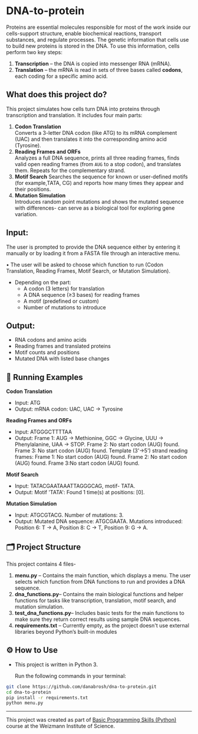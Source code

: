 # DNA-to-protein


Proteins are essential molecules responsible for most of the work inside our cells-support structure, enable biochemical reactions, transport substances, and regulate processes.
The genetic information that cells use to build new proteins is stored in the DNA.
To use this information, cells perform two key steps: 
1. **Transcription** – the DNA is copied into messenger RNA (mRNA).
2. **Translation** – the mRNA is read in sets of three bases called **codons**, each coding for a specific amino acid.
   
## What does this project do? 

This project simulates how cells turn DNA into proteins through transcription and translation. It includes four main parts:

1. **Codon Translation**  
   Converts a 3-letter DNA codon (like ATG) to its mRNA complement (UAC) and then translates it into the corresponding amino acid (Tyrosine).
2. **Reading Frames and ORFs**  
   Analyzes a full DNA sequence, prints all three reading frames, finds valid open reading frames (from `AUG` to a stop codon), and translates them. Repeats for the complementary strand.
3. **Motif Search**
   Searches the sequence for known or user-defined motifs (for example,TATA, CG) and reports how many times they appear and their positions.
4. **Mutation Simulation**  
   Introduces random point mutations and shows the mutated sequence with differences- can serve as a biological tool for exploring gene variation.
## Input:
 The user is prompted to provide the DNA sequence either by entering it manually or by loading it from a FASTA file through an interactive menu.
 
 • The user will be asked to choose which function to run (Codon Translation, Reading Frames, Motif Search, or Mutation Simulation).  
- Depending on the part:
  - A codon (3 letters) for translation
  - A DNA sequence (≥3 bases) for reading frames
  - A motif (predefined or custom)
  - Number of mutations to introduce
## Output:
- RNA codons and amino acids  
- Reading frames and translated proteins  
- Motif counts and positions  
- Mutated DNA with listed base changes

 ## 🧪 Running Examples
 **Codon Translation** 
 - Input: ATG
 - Output: mRNA codon: UAC, UAC → Tyrosine
   
**Reading Frames and ORFs**
- Input: ATGGGCTTTTAA
- Output: Frame 1: AUG → Methionine, GGC → Glycine, UUU → Phenylalanine, UAA → STOP. Frame 2: No start codon (AUG) found. Frame 3: No start               codon (AUG) found.
           Template (3'→5') strand reading frames: Frame 1: No start codon (AUG) found. Frame 2: No start codon (AUG) found. Frame 3:No                     start codon (AUG) found.
  
 **Motif Search**
- Input: TATACGAATAAATTAGGGCAG, motif- TATA.
- Output: Motif 'TATA': Found 1 time(s) at positions: [0].

**Mutation Simulation**
- Input: ATGCGTACG. Number of mutations: 3.
- Output: Mutated DNA sequence: ATGCGAATA. Mutations introduced: Position 6: T → A,  Position 8: C → T, Position 9: G → A.

## 🗂️ Project Structure
This project contains 4 files-
1. **menu.py** – Contains the main function, which displays a menu. The user selects which function from DNA functions to run and provides a DNA sequence.
2. **dna_functions.py**– Contains the main biological functions and helper functions for tasks like transcription, translation, motif search,                            and mutation simulation.
3. **test_dna_functions.py**– Includes basic tests for the main functions to make sure they return correct results using sample DNA sequences.
4. **requirements.txt** – Currently empty, as the project doesn't use external libraries beyond Python’s built-in modules

## ⚙️ How to Use
  * This project is written in Python 3.

    Run the following commands in your terminal:
  ```bash
git clone https://github.com/danabrosh/dna-to-protein.git
cd dna-to-protein
pip install -r requirements.txt
python menu.py
```

---

This project was created as part of [Basic Programming Skills (Python)](https://github.com/Code-Maven/wis-python-course-2025-03) course at the Weizmann Institute of Science.




